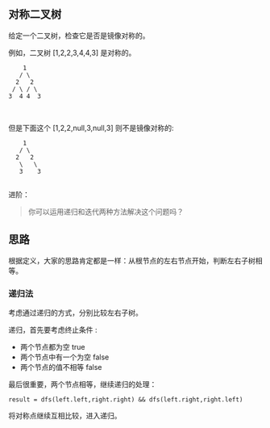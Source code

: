 ## 对称二叉树

给定一个二叉树，检查它是否是镜像对称的。 

例如，二叉树 [1,2,2,3,4,4,3] 是对称的。


```   
    1
   / \
  2   2
 / \ / \
3  4 4  3
```
 

但是下面这个 [1,2,2,null,3,null,3] 则不是镜像对称的:

```
    1
   / \
  2   2
   \   \
   3    3
 
```

进阶：
>你可以运用递归和迭代两种方法解决这个问题吗？


## 思路

根据定义，大家的思路肯定都是一样：从根节点的左右节点开始，判断左右子树相等。

### 递归法

考虑通过递归的方式，分别比较左右子树。

递归，首先要考虑终止条件 :

- 两个节点都为空 true
- 两个节点中有一个为空 false
- 两个节点的值不相等 false

最后很重要，两个节点相等，继续递归的处理：

```
result = dfs(left.left,right.right) && dfs(left.right,right.left)
```

将对称点继续互相比较，进入递归。

